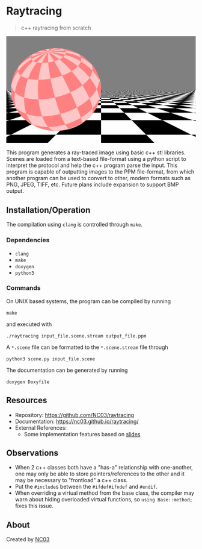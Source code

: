 # Raytracing

> c++ raytracing from scratch

![sphere plane](example.png)

This program generates a ray-traced image using basic c++ stl libraries. Scenes are loaded from a text-based file-format using a python script to interpret the protocol and help the c++ program parse the input. This program is capable of outputting images to the PPM file-format, from which another program can be used to convert to other, modern formats such as PNG, JPEG, TIFF, etc. Future plans include expansion to support BMP output.

## Installation/Operation

The compilation using `clang` is controlled through `make`.

### Dependencies

-   `clang`
-   `make`
-   `doxygen`
-   `python3`

### Commands

On UNIX based systems, the program can be compiled by running

```shell
make
```

and executed with

```shell
./raytracing input_file.scene.stream output_file.ppm
```

A `*.scene` file can be formatted to the `*.scene.stream` file through

```shell
python3 scene.py input_file.scene
```

The documentation can be generated by running

```shell
doxygen Doxyfile
```

## Resources

-   Repository: https://github.com/NC03/raytracing
-   Documentation: https://nc03.github.io/raytracing/
-   External References:
    -   Some implementation features based on [slides](https://www.cs.utexas.edu/~theshark/courses/cs354/lectures/cs354-4.pdf)

## Observations

-   When 2 c++ classes both have a "has-a" relationship with one-another, one may only be able to store pointers/references to the other and it may be necessary to "frontload" a c++ class.
-   Put the `#include`s between the `#ifdef#ifndef` and `#endif`.
-   When overriding a virtual method from the base class, the compiler may warn about hiding overloaded virtual functions, so `using Base::method;` fixes this issue.

## About

Created by [NC03](https://nc03.github.io/)
